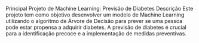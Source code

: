 Principal Projeto de Machine Learning: Previsão de Diabetes
Descrição
Este projeto tem como objetivo desenvolver um modelo de Machine Learning utilizando o algoritmo de Árvore de Decisão para prever se uma pessoa pode estar propensa a adquirir diabetes. A previsão de diabetes é crucial para a identificação precoce e a implementação de medidas preventivas.
